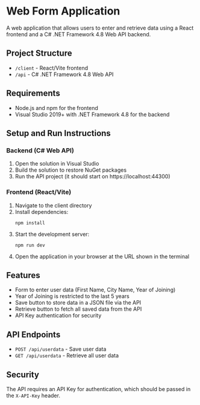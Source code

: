 # Web Form Application

A web application that allows users to enter and retrieve data using a React frontend and a C# .NET Framework 4.8 Web API backend.

## Project Structure

- `/client` - React/Vite frontend
- `/api` - C# .NET Framework 4.8 Web API

## Requirements

- Node.js and npm for the frontend
- Visual Studio 2019+ with .NET Framework 4.8 for the backend

## Setup and Run Instructions

### Backend (C# Web API)

1. Open the solution in Visual Studio
2. Build the solution to restore NuGet packages
3. Run the API project (it should start on https://localhost:44300)

### Frontend (React/Vite)

1. Navigate to the client directory
2. Install dependencies:
   ```
   npm install
   ```
3. Start the development server:
   ```
   npm run dev
   ```
4. Open the application in your browser at the URL shown in the terminal

## Features

- Form to enter user data (First Name, City Name, Year of Joining)
- Year of Joining is restricted to the last 5 years
- Save button to store data in a JSON file via the API
- Retrieve button to fetch all saved data from the API
- API Key authentication for security

## API Endpoints

- `POST /api/userdata` - Save user data
- `GET /api/userdata` - Retrieve all user data

## Security

The API requires an API Key for authentication, which should be passed in the `X-API-Key` header.
